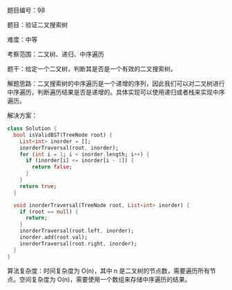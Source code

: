 题目编号：98

题目：验证二叉搜索树

难度：中等

考察范围：二叉树、递归、中序遍历

题干：给定一个二叉树，判断其是否是一个有效的二叉搜索树。

解题思路：二叉搜索树的中序遍历是一个递增的序列，因此我们可以对二叉树进行中序遍历，判断遍历结果是否是递增的。具体实现可以使用递归或者栈来实现中序遍历。

解决方案：

```dart
class Solution {
  bool isValidBST(TreeNode root) {
    List<int> inorder = [];
    inorderTraversal(root, inorder);
    for (int i = 1; i < inorder.length; i++) {
      if (inorder[i] <= inorder[i - 1]) {
        return false;
      }
    }
    return true;
  }

  void inorderTraversal(TreeNode root, List<int> inorder) {
    if (root == null) {
      return;
    }
    inorderTraversal(root.left, inorder);
    inorder.add(root.val);
    inorderTraversal(root.right, inorder);
  }
}
```

算法复杂度：时间复杂度为 O(n)，其中 n 是二叉树的节点数，需要遍历所有节点。空间复杂度为 O(n)，需要使用一个数组来存储中序遍历的结果。